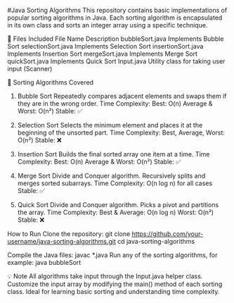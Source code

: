 #Java Sorting Algorithms
This repository contains basic implementations of popular sorting algorithms in Java. Each sorting algorithm is encapsulated in its own class and sorts an integer array using a specific technique.

📁 Files Included
File Name	Description
bubbleSort.java	Implements Bubble Sort
selectionSort.java	Implements Selection Sort
insertionSort.java	Implements Insertion Sort
mergeSort.java	Implements Merge Sort
quickSort.java	Implements Quick Sort
Input.java	Utility class for taking user input (Scanner)

📌 Sorting Algorithms Covered
1. Bubble Sort
Repeatedly compares adjacent elements and swaps them if they are in the wrong order.
Time Complexity:
Best: O(n)
Average & Worst: O(n²)
Stable: ✅

2. Selection Sort
Selects the minimum element and places it at the beginning of the unsorted part.
Time Complexity:
Best, Average, Worst: O(n²)
Stable: ❌

3. Insertion Sort
Builds the final sorted array one item at a time.
Time Complexity:
Best: O(n)
Average & Worst: O(n²)
Stable: ✅

4. Merge Sort
Divide and Conquer algorithm. Recursively splits and merges sorted subarrays.
Time Complexity: O(n log n) for all cases
Stable: ✅

5. Quick Sort
Divide and Conquer algorithm. Picks a pivot and partitions the array.
Time Complexity:
Best & Average: O(n log n)
Worst: O(n²)
Stable: ❌

How to Run
Clone the repository:
git clone https://github.com/your-username/java-sorting-algorithms.git
cd java-sorting-algorithms

Compile the Java files:
javac *.java
Run any of the sorting algorithms, for example:
java bubbleSort

💡 Note
All algorithms take input through the Input.java helper class.
Customize the input array by modifying the main() method of each sorting class. Ideal for learning basic sorting and understanding time complexity.

